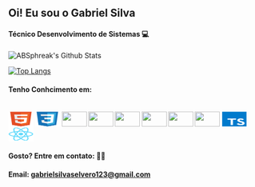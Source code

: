  ## Oi! Eu sou o Gabriel Silva
 
<h4> Técnico Desenvolvimento de Sistemas 💻 </h4>
<img align="center" src="https://github-readme-stats.vercel.app/api?username=gabrielsilvasevero&include_all_commits=true&count_private=true&show_icons=true&line_height=20&title_color=2BFAE4&icon_color=2BFAE4&text_color=2BFAE4&bg_color=0,000000,000" alt="ABSphreak's Github Stats">

[![Top Langs](https://github-readme-stats.vercel.app/api/top-langs/?username=Gabrielsilvasevero&langs_count=10)](https://github.com/anuraghazra/github-readme-stats)

<h4> Tenho Conhcimento em: <h4>

<div style="display: inline_block"><br>
  
 <img align="center"  height="30" width="50" src="https://raw.githubusercontent.com/devicons/devicon/master/icons/html5/html5-original.svg" />
 <img align="center"  height="30" width="50" src="https://raw.githubusercontent.com/devicons/devicon/master/icons/css3/css3-original.svg" />
 <img  align="center" height="30" width="50" src="https://cdn.jsdelivr.net/gh/devicons/devicon/icons/angularjs/angularjs-original.svg" />
 <img align="center"  height="30" width="50" src="https://cdn.jsdelivr.net/gh/devicons/devicon/icons/java/java-original.svg" />
 <img align="center"  height="30" width="50"src="https://cdn.jsdelivr.net/gh/devicons/devicon/icons/bootstrap/bootstrap-original.svg" />
 <img align="center"  height="30" width="50" src="https://cdn.jsdelivr.net/gh/devicons/devicon/icons/php/php-original.svg" /> 
 <img  align="center" height="30" width="50" src="https://cdn.jsdelivr.net/gh/devicons/devicon/icons/mysql/mysql-original-wordmark.svg" />
 <img align="center"   height="30" width="50" src="https://cdn.jsdelivr.net/gh/devicons/devicon/icons/javascript/javascript-original.svg" />
 <img align="center" height="30" width="50" src="https://raw.githubusercontent.com/devicons/devicon/master/icons/typescript/typescript-plain.svg" />
 <img align="center" height="30" width="50" src="https://raw.githubusercontent.com/devicons/devicon/master/icons/react/react-original.svg" />
 





 <h4> Gosto? Entre em contato: 👨‍💻 <h4>
  
  Email: gabrielsilvaselvero123@gmail.com

  
  
